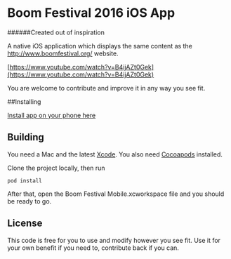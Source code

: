 
# Boom Festival 2016 iOS App
######Created out of inspiration

A native iOS application which displays the same content as the http://www.boomfestival.org/ website.

[https://www.youtube.com/watch?v=B4ijAZt0Gek](https://www.youtube.com/watch?v=B4ijAZt0Gek)


You are welcome to contribute and improve it in any way you see fit. 


##Installing

[Install app on your phone here](https://itunes.apple.com/us/app/boom-festival-mobile/id1104292874?ls=1&mt=8) 


## Building 

You need a Mac and the latest [Xcode](https://developer.apple.com/xcode/download/). 
You also need [Cocoapods](https://cocoapods.org) installed.

Clone the project locally, then run 

	pod install

After that, open the Boom Festival Mobile.xcworkspace file and you should be ready to go.

## License

This code is free for you to use and modify however you see fit. 
Use it for your own benefit if you need to, contribute back if you can.






